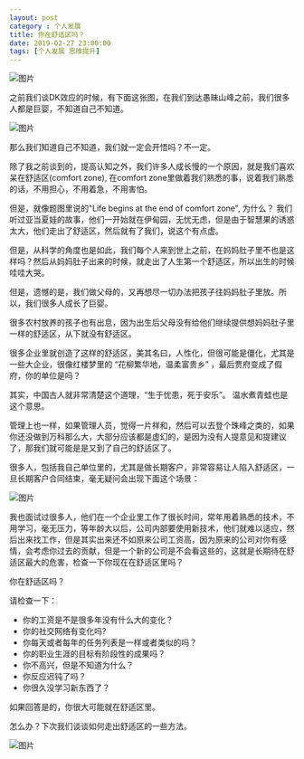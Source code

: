 ```yaml
---
layout: post
category : 个人发展
title: 你在舒适区吗？
date: 2019-02-27 23:00:00
tags: [个人发展 思维提升]
---
```



![图片](https://cdn.jsdelivr.net/gh/wangdeshui/blogpics@master/weixin2019022701.png)

之前我们谈DK效应的时候，有下面这张图，在我们到达愚昧山峰之前，我们很多人都是巨婴，不知道自己不知道。



![图片](https://cdn.jsdelivr.net/gh/wangdeshui/blogpics@master/weixin2019022702.png)



那么我们知道自己不知道，我们就一定会开悟吗？不一定。

除了我之前谈到的，提高认知之外，我们许多人成长慢的一个原因，就是我们喜欢呆在舒适区(comfort zone), 在comfort zone里做着我们熟悉的事，说着我们熟悉的话，不用担心，不用着急，不用害怕。

但是，就像题图里说的"Life begins at the end of comfort zone", 为什么？ 我们听过亚当夏娃的故事，他们一开始就在伊甸园，无忧无虑，但是由于智慧果的诱惑太大，他们走出了舒适区，然后就有了我们，说这个有点虚。

但是，从科学的角度也是如此，我们每个人来到世上之前，在妈妈肚子里不也是这样吗？然后从妈妈肚子出来的时候，就走出了人生第一个舒适区，所以出生的时候哇哇大哭。

但是，遗憾的是，我们做父母的，又再想尽一切办法把孩子往妈妈肚子里放。所以，我们很多人成长了巨婴。

很多农村放养的孩子也有出息，因为出生后父母没有给他们继续提供想妈妈肚子里一样的舒适区，从下就没有舒适区。

很多企业里就创造了这样的舒适区，美其名曰，人性化，但很可能是僵化，尤其是一些大企业，很像红楼梦里的 “花柳繁华地，温柔富贵乡” ，最后贾府变成了假府，你的单位是吗？

其实，中国古人就非常清楚这个道理，“生于忧患，死于安乐”。 温水煮青蛙也是这个意思。

管理上也一样，如果管理人员，觉得一片祥和，然后可以去登个珠峰之类的，如果你还没做到万科那么大，大部分应该都是虚幻的，是因为没有人提意见和提建议了，那我们就可能是是又到了自己的舒适区了。

很多人，包括我自己单位里的，尤其是做长期客户，非常容易让人陷入舒适区，一旦长期客户合同结束，毫无疑问会出现下面这个场景：



![图片](https://cdn.jsdelivr.net/gh/wangdeshui/blogpics@master/weixin2019022703.png)



我也面试过很多人，他们在一个企业里工作了很长时间，常年用着熟悉的技术，不用学习，毫无压力，等年龄大以后，公司内部要使用新技术，他们就难以适应，然后出来找工作，但是其实出来还不如原来公司工资高，因为原来的公司对你有感情，会考虑你过去的贡献，但是一个新的公司是不会看这些的，这就是长期待在舒适区最大的危害，检查一下你现在在舒适区里吗？

你在舒适区吗？

请检查一下：

- 你的工资是不是很多年没有什么大的变化？
- 你的社交网络有变化吗?
- 你每天或者每年的任务列表是一样或者类似的吗？
- 你的职业生涯的目标有阶段性的成果吗？
- 你不高兴，但是不知道为什么？
- 你反应迟钝了吗？
- 你很久没学习新东西了？

如果回答是的，你很大可能就在舒适区里。

怎么办？下次我们谈谈如何走出舒适区的一些方法。

![图片](https://cdn.jsdelivr.net/gh/wangdeshui/blogpics@master/weixin2019022704.png)